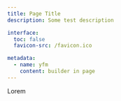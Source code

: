 ```yaml
---
title: Page Title
description: Some test description

interface:
  toc: false
  favicon-src: /favicon.ico

metadata:
  - name: yfm
    content: builder in page
---
```


Lorem